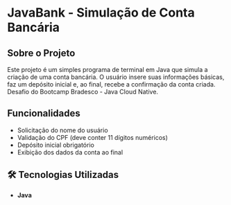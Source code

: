 # JavaBank - Simulação de Conta Bancária  

## Sobre o Projeto  
Este projeto é um simples programa de terminal em Java que simula a criação de uma conta bancária. O usuário insere suas informações básicas, faz um depósito inicial e, ao final, recebe a confirmação da conta criada. Desafio do Bootcamp Bradesco - Java Cloud Native.  

## Funcionalidades  
- Solicitação do nome do usuário  
- Validação do CPF (deve conter 11 dígitos numéricos)  
- Depósito inicial obrigatório  
- Exibição dos dados da conta ao final  

## 🛠 Tecnologias Utilizadas  
- **Java** 

